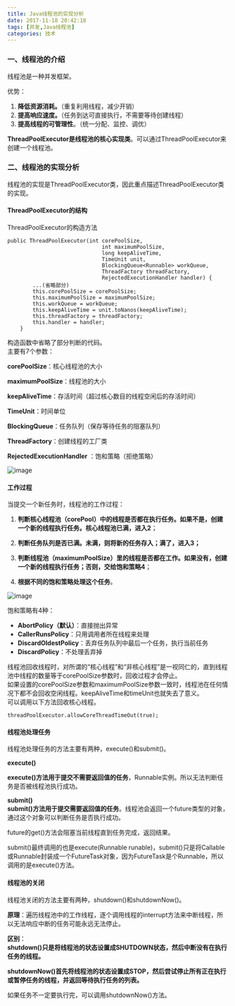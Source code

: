 ```yaml
---
title: Java线程池的实现分析
date: 2017-11-18 20:42:18
tags: [并发,Java线程池]
categories: 技术
---
```

### 一、线程池的介绍

线程池是一种并发框架。

优势：
1. **降低资源消耗。**（重复利用线程，减少开销）
2. **提高响应速度。**（任务到达可直接执行，不需要等待创建线程）
3. **提高线程的可管理性**。（统一分配、监控、调优）

**ThreadPoolExecutor是线程池的核心实现类**。可以通过ThreadPoolExecutor来创建一个线程池。


### 二、线程池的实现分析

线程池的实现是ThreadPoolExecutor类，因此重点描述ThreadPoolExecutor类的实现。  

#### ThreadPoolExecutor的结构

ThreadPoolExecutor的构造方法
```
public ThreadPoolExecutor(int corePoolSize,
                              int maximumPoolSize,
                              long keepAliveTime,
                              TimeUnit unit,
                              BlockingQueue<Runnable> workQueue,
                              ThreadFactory threadFactory,
                              RejectedExecutionHandler handler) {
        ...(省略部分)
        this.corePoolSize = corePoolSize;
        this.maximumPoolSize = maximumPoolSize;
        this.workQueue = workQueue;
        this.keepAliveTime = unit.toNanos(keepAliveTime);
        this.threadFactory = threadFactory;
        this.handler = handler;
    }
```
构造函数中省略了部分判断的代码。  
主要有7个参数：  

**corePoolSize**：核心线程池的大小  

**maximumPoolSize**：线程池的大小  

**keepAliveTime**：存活时间（超过核心数目的线程空闲后的存活时间）  

**TimeUnit**：时间单位  

**BlockingQueue<Runnable>**：任务队列（保存等待任务的阻塞队列）  

**ThreadFactory**：创建线程的工厂类   

**RejectedExecutionHandler** ：饱和策略（拒绝策略）


![image](http://osuskkx7k.bkt.clouddn.com/%E7%BA%BF%E7%A8%8B%E6%B1%A0.png)


#### 工作过程


当提交一个新任务时，线程池的工作过程：
1. **判断核心线程池（corePool）中的线程是否都在执行任务。如果不是，创建一个新的线程执行任务。核心线程池已满，进入2**；  
 
2. **判断任务队列是否已满。未满，则将新的任务存入；满了，进入3；**
3. **判断线程池（maximumPoolSize）里的线程是否都在工作。如果没有，创建一个新的线程执行任务；否则，交给饱和策略4**；
4. **根据不同的饱和策略处理这个任务**。


![image](http://osuskkx7k.bkt.clouddn.com/%E7%BA%BF%E7%A8%8B%E6%B1%A0%E6%89%A7%E8%A1%8C%E8%BF%87%E7%A8%8B.png)

饱和策略有4种：
- **AbortPolicy（默认）**：直接抛出异常
- **CallerRunsPolicy**：只用调用者所在线程来处理
- **DiscardOldestPolicy**：丢弃任务队列中最后一个任务，执行当前任务
- **DiscardPolicy**：不处理丢弃掉

       
     
线程池回收线程时，对所谓的“核心线程”和“非核心线程”是一视同仁的，直到线程池中线程的数量等于corePoolSize参数时，回收过程才会停止。  
如果设置的corePoolSize参数和maximumPoolSize参数一致时，线程池在任何情况下都不会回收空闲线程。keepAliveTime和timeUnit也就失去了意义。  
可以调用以下方法回收核心线程。
```
threadPoolExecutor.allowCoreThreadTimeOut(true);
```





#### 线程池处理任务
线程池处理任务的方法主要有两种，execute()和submit()。

**execute()**  

**execute()方法用于提交不需要返回值的任务**，Runnable实例。所以无法判断任务是否被线程池执行成功。

**submit()**  
**submit()方法用于提交需要返回值的任务**。线程池会返回一个future类型的对象，通过这个对象可以判断任务是否执行成功。

future的get()方法会阻塞当前线程直到任务完成，返回结果。

submit()最终调用的也是execute(Runnable runable)，submit()只是将Callable或Runnable封装成一个FutureTask对象，因为FutureTask是个Runnable，所以调用的是execute()方法。

#### 线程池的关闭
线程池关闭的方法主要有两种，shutdown()和shutdownNow()。

**原理**：遍历线程池中的工作线程，逐个调用线程的interrupt方法来中断线程，所以无法响应中断的任务可能永远无法停止。

**区别**：  
**shutdown()只是将线程池的状态设置成SHUTDOWN状态，然后中断没有在执行任务的线程。**

**shutdownNow()首先将线程池的状态设置成STOP，然后尝试停止所有正在执行或暂停任务的线程，并返回等待执行任务的列表。**


如果任务不一定要执行完，可以调用shutdownNow()方法。